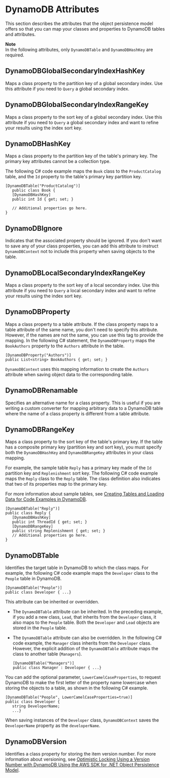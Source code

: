 # DynamoDB Attributes<a name="DeclarativeTagsList"></a>

This section describes the attributes that the object persistence model offers so that you can map your classes and properties to DynamoDB tables and attributes\.

**Note**  
In the following attributes, only `DynamoDBTable` and `DynamoDBHashKey` are required\.

## DynamoDBGlobalSecondaryIndexHashKey<a name="w166aac17c17c21c33b7"></a>

Maps a class property to the partition key of a global secondary index\. Use this attribute if you need to `Query` a global secondary index\.

## DynamoDBGlobalSecondaryIndexRangeKey<a name="w166aac17c17c21c33b9"></a>

Maps a class property to the sort key of a global secondary index\. Use this attribute if you need to `Query` a global secondary index and want to refine your results using the index sort key\.

## DynamoDBHashKey<a name="w166aac17c17c21c33c11"></a>

Maps a class property to the partition key of the table's primary key\. The primary key attributes cannot be a collection type\.

The following C\# code example maps the `Book` class to the `ProductCatalog` table, and the `Id` property to the table's primary key partition key\.

```
[DynamoDBTable("ProductCatalog")] 
   public class Book { 
   [DynamoDBHashKey] 
   public int Id { get; set; }
  
   // Additional properties go here. 
}
```

## DynamoDBIgnore<a name="w166aac17c17c21c33c13"></a>

Indicates that the associated property should be ignored\. If you don't want to save any of your class properties, you can add this attribute to instruct `DynamoDBContext` not to include this property when saving objects to the table\.

## DynamoDBLocalSecondaryIndexRangeKey<a name="w166aac17c17c21c33c15"></a>

Maps a class property to the sort key of a local secondary index\. Use this attribute if you need to `Query` a local secondary index and want to refine your results using the index sort key\.

## DynamoDBProperty<a name="w166aac17c17c21c33c17"></a>

Maps a class property to a table attribute\. If the class property maps to a table attribute of the same name, you don't need to specify this attribute\. However, if the names are not the same, you can use this tag to provide the mapping\. In the following C\# statement, the `DynamoDBProperty` maps the `BookAuthors` property to the `Authors` attribute in the table\. 

```
[DynamoDBProperty("Authors")]    
public List<string> BookAuthors { get; set; }
```

`DynamoDBContext` uses this mapping information to create the `Authors` attribute when saving object data to the corresponding table\.

## DynamoDBRenamable<a name="w166aac17c17c21c33c19"></a>

Specifies an alternative name for a class property\. This is useful if you are writing a custom converter for mapping arbitrary data to a DynamoDB table where the name of a class property is different from a table attribute\.

## DynamoDBRangeKey<a name="w166aac17c17c21c33c21"></a>

Maps a class property to the sort key of the table's primary key\. If the table has a composite primary key \(partition key and sort key\), you must specify both the `DynamoDBHashKey` and `DynamoDBRangeKey` attributes in your class mapping\.

For example, the sample table `Reply` has a primary key made of the `Id` partition key and `Replenishment` sort key\. The following C\# code example maps the `Reply` class to the `Reply` table\. The class definition also indicates that two of its properties map to the primary key\.

For more information about sample tables, see [Creating Tables and Loading Data for Code Examples in DynamoDB](SampleData.md)\.

```
[DynamoDBTable("Reply")] 
public class Reply { 
   [DynamoDBHashKey] 
   public int ThreadId { get; set; }
   [DynamoDBRangeKey]
   public string Replenishment { get; set; }
   // Additional properties go here. 
}
```

## DynamoDBTable<a name="w166aac17c17c21c33c23"></a>

Identifies the target table in DynamoDB to which the class maps\. For example, the following C\# code example maps the `Developer` class to the `People` table in DynamoDB\.

```
[DynamoDBTable("People")] 
public class Developer { ...}
```

This attribute can be inherited or overridden\.
+ The `DynamoDBTable` attribute can be inherited\. In the preceding example, if you add a new class, `Lead`, that inherits from the `Developer` class, it also maps to the `People` table\. Both the `Developer` and `Lead` objects are stored in the `People` table\.
+ The `DynamoDBTable` attribute can also be overridden\. In the following C\# code example, the `Manager` class inherits from the `Developer` class\. However, the explicit addition of the `DynamoDBTable` attribute maps the class to another table \(`Managers`\)\.

  ```
  [DynamoDBTable("Managers")] 
  public class Manager : Developer { ...}
  ```

 You can add the optional parameter, `LowerCamelCaseProperties`, to request DynamoDB to make the first letter of the property name lowercase when storing the objects to a table, as shown in the following C\# example\.

```
[DynamoDBTable("People", LowerCamelCaseProperties=true)] 
public class Developer { 
   string DeveloperName;
   ...}
```

When saving instances of the `Developer` class, `DynamoDBContext` saves the `DeveloperName` property as the `developerName`\.

## DynamoDBVersion<a name="w166aac17c17c21c33c25"></a>

Identifies a class property for storing the item version number\. For more information about versioning, see [Optimistic Locking Using a Version Number with DynamoDB Using the AWS SDK for \.NET Object Persistence Model](DynamoDBContext.VersionSupport.md)\.